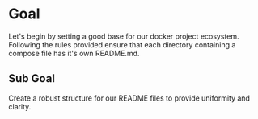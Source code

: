 # Goal

Let's begin by setting a good base for our docker project ecosystem. Following the rules provided ensure that each directory containing a compose file has it's own README.md.


## Sub Goal
Create a robust structure for our README files to provide uniformity and clarity.
